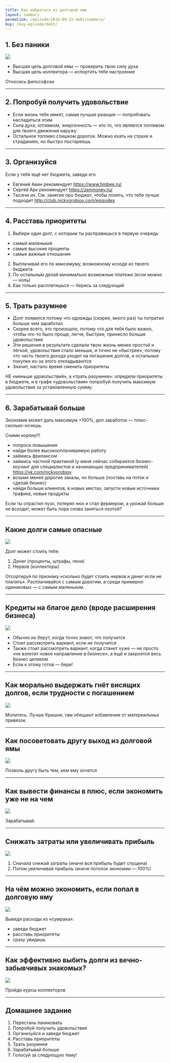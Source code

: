 ```yaml
---
title: Как выбраться из долговой ямы
layout: summary
permalink: /episode/2016-09-21-debt/summary/
buy: /buy-episode/debt/
---
```



## 1. Без паники

![](/images/episode/2016-09-21-debt/1.jpg)

- Высшая цель долговой ямы — проверить твою силу духа
- Высшая цель коллектора — испортить тебе настроение

Относись философски

----

## 2. Попробуй получить удовольствие

- Если жизнь тебя имеет, самая лучшая реакция — попробовать насладиться этим
- Сила духа, оптимизм, энергичность — это то, что является топливом для твоего движения наружу
- Остальное топливо слишком дорогое. Можно ехать на страхе и страданиях, но быстро постареешь

----

## 3. Организуйся

Если у тебя ещё нет бюджета, заведи его

- Евгений Авин рекомендует https://www.hmbee.ru/
- Сергей Арк рекомендует https://zenmoney.ru/
- Тысячи их. См. занятие про бюджет, чтобы понять, что тебе лучше подходит http://club.nickvorobiov.com/episodes

----

## 4. Расставь приоритеты

1. Выбери один долг, с которым ты расправишься в первую очередь
  - самый маленький
  - самые высокие проценты
  - самые важные отношения
2. Выплачивай его по максимуму, возможному исходя из твоего бюджета
3. По остальным делай минимально возможные платежи (если можно — ноль)
4. Как только расплатишься — берись за следующий

----

## 5. Трать разумнее

- Долг появился потому что однажды (скорее, много раз) ты потратил больше чем заработал
- Скорее всего, это произошло, потому что для тебя было важно, чтобы что-то было проще, легче, быстрее, принесло больше удовольствия
- Эти решения в результате сделали твою жизнь менее простой и лёгкой, удовольствия стало меньше, и точно не «быстрее», потому что часть твоего дохода уходит на погашение долгов, и остальные покупки из-за этого откладываются
- Значит, настало время сменить приоритеты

НЕ «меньше удовольствий», а «трать разумнее»: определи приоритеты в бюджете, и в графе «удовольствия» попробуй получить максимум удовольствия за установленную сумму.

----

## 6. Зарабатывай больше

Экономия может дать максимум +100%, доп.заработок — плюс-сколько-хочешь.

Сними корону!!!

- попроси повышения
- найди более высокооплачиваемую работу
- займись фрилансом
- займись частной практикой (у меня сейчас собирается бизнес-коучинг для специалистов и начинающих предпринимателей) https://vk.com/nickvorobiov
- возьми менее дорогие заказы, но больше (поставь на поток и сделай бизнес)
- найди больше клиентов, в новых местах, запусти новые источники трафика, новые продукты

Если ты отрастил пузо, потерял нюх и стал фермером, а урожай больше не всходит, может быть пора снова заняться охотой?

----

## Какие долги самые опасные

![](/images/episode/2016-09-21-debt/2.png)

Долг может стоить тебе:

1. Денег (проценты, штрафы, пени)
2. Нервов (коллекторы)

Отсортируй по признаку «сколько будет стоить нервов и денег если не платить». Расплачивайся с самым дорогим, а среди примерно одинаковых — с самым маленьким.

----

## Кредиты на благое дело (вроде расширения бизнеса)

![](/images/episode/2016-09-21-debt/3.png)

- Обычно их берут, когда точно знают, что получится
- Стоит рассмотреть вариант, если не получится
- Также стоит рассмотреть вариант, когда станет хуже — не просто «не взлетит новое направление в бизнесе», а ещё и закроется весь бизнес целиком
- Если к этому готов — бери!

----

## Как морально выдержать гнёт висящих долгов, если трудности с погашением

![](/images/episode/2016-09-21-debt/4.png)

Молитесь. Лучше Кришне, там обещают избавление от материальных привязок.

----

## Как посоветовать другу выход из долговой ямы

![](/images/episode/2016-09-21-debt/5.png)

Позволь другу быть тем, кем ему хочется

----

## Как вывести финансы в плюс, если экономить уже не на чем

![](/images/episode/2016-09-21-debt/6.png)

Зарабатывай.

----

## Снижать затраты или увеличивать прибыль

![](/images/episode/2016-09-21-debt/7.png)

1. Сначала снижай затраты (иначе вся прибыль будет спущена)
2. Потом увеличивай прибыль (иначе потолок экономии — 100%)

----

## На чём можно экономить, если попал в долговую яму

![](/images/episode/2016-09-21-debt/8.png)

Выведи расходы из «сумрака»:

- заведи бюджет
- расставь приоритеты
- сразу увидишь

----

## Как эффективно выбить долги из вечно-забывчивых знакомых?

![](/images/episode/2016-09-21-debt/9.png)

Пройди курсы коллекторов

----

## Домашнее задание

1. Перестань паниковать
2. Попробуй получить удовольствие
3. Организуйся и заведи бюджет
4. Расставь приоритеты
5. Трать разумнее
6. Зарабатывай больше
7. Голосуй за следующую тему!
